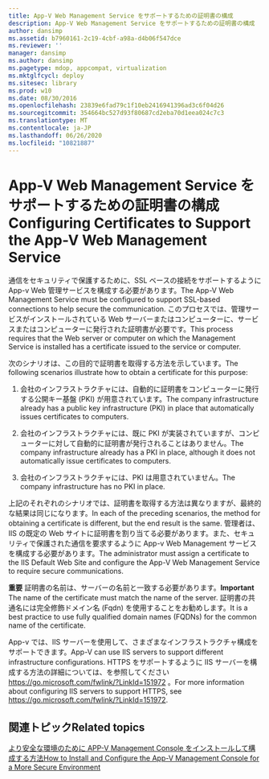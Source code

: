 ```yaml
---
title: App-V Web Management Service をサポートするための証明書の構成
description: App-V Web Management Service をサポートするための証明書の構成
author: dansimp
ms.assetid: b7960161-2c19-4cbf-a98a-d4b06f547dce
ms.reviewer: ''
manager: dansimp
ms.author: dansimp
ms.pagetype: mdop, appcompat, virtualization
ms.mktglfcycl: deploy
ms.sitesec: library
ms.prod: w10
ms.date: 08/30/2016
ms.openlocfilehash: 23839e6fad79c1f10eb2416941396ad3c6f04d26
ms.sourcegitcommit: 354664bc527d93f80687cd2eba70d1eea024c7c3
ms.translationtype: MT
ms.contentlocale: ja-JP
ms.lasthandoff: 06/26/2020
ms.locfileid: "10821887"
---
```

# <span data-ttu-id="5288c-103">App-V Web Management Service をサポートするための証明書の構成</span><span class="sxs-lookup"><span data-stu-id="5288c-103">Configuring Certificates to Support the App-V Web Management Service</span></span>


<span data-ttu-id="5288c-104">通信をセキュリティで保護するために、SSL ベースの接続をサポートするように App-v Web 管理サービスを構成する必要があります。</span><span class="sxs-lookup"><span data-stu-id="5288c-104">The App-V Web Management Service must be configured to support SSL-based connections to help secure the communication.</span></span> <span data-ttu-id="5288c-105">このプロセスでは、管理サービスがインストールされている Web サーバーまたはコンピューターに、サービスまたはコンピューターに発行された証明書が必要です。</span><span class="sxs-lookup"><span data-stu-id="5288c-105">This process requires that the Web server or computer on which the Management Service is installed has a certificate issued to the service or computer.</span></span>

<span data-ttu-id="5288c-106">次のシナリオは、この目的で証明書を取得する方法を示しています。</span><span class="sxs-lookup"><span data-stu-id="5288c-106">The following scenarios illustrate how to obtain a certificate for this purpose:</span></span>

1.  <span data-ttu-id="5288c-107">会社のインフラストラクチャには、自動的に証明書をコンピューターに発行する公開キー基盤 (PKI) が用意されています。</span><span class="sxs-lookup"><span data-stu-id="5288c-107">The company infrastructure already has a public key infrastructure (PKI) in place that automatically issues certificates to computers.</span></span>

2.  <span data-ttu-id="5288c-108">会社のインフラストラクチャには、既に PKI が実装されていますが、コンピューターに対して自動的に証明書が発行されることはありません。</span><span class="sxs-lookup"><span data-stu-id="5288c-108">The company infrastructure already has a PKI in place, although it does not automatically issue certificates to computers.</span></span>

3.  <span data-ttu-id="5288c-109">会社のインフラストラクチャには、PKI は用意されていません。</span><span class="sxs-lookup"><span data-stu-id="5288c-109">The company infrastructure has no PKI in place.</span></span>

<span data-ttu-id="5288c-110">上記のそれぞれのシナリオでは、証明書を取得する方法は異なりますが、最終的な結果は同じになります。</span><span class="sxs-lookup"><span data-stu-id="5288c-110">In each of the preceding scenarios, the method for obtaining a certificate is different, but the end result is the same.</span></span> <span data-ttu-id="5288c-111">管理者は、IIS の既定の Web サイトに証明書を割り当てる必要があります。また、セキュリティで保護された通信を要求するように App-v Web Management サービスを構成する必要があります。</span><span class="sxs-lookup"><span data-stu-id="5288c-111">The administrator must assign a certificate to the IIS Default Web Site and configure the App-V Web Management Service to require secure communications.</span></span>

<span data-ttu-id="5288c-112">**重要** 証明書の名前は、サーバーの名前と一致する必要があります。</span><span class="sxs-lookup"><span data-stu-id="5288c-112">**Important** The name of the certificate must match the name of the server.</span></span> <span data-ttu-id="5288c-113">証明書の共通名には完全修飾ドメイン名 (Fqdn) を使用することをお勧めします。</span><span class="sxs-lookup"><span data-stu-id="5288c-113">It is a best practice to use fully qualified domain names (FQDNs) for the common name of the certificate.</span></span>

 

<span data-ttu-id="5288c-114">App-v では、IIS サーバーを使用して、さまざまなインフラストラクチャ構成をサポートできます。</span><span class="sxs-lookup"><span data-stu-id="5288c-114">App-V can use IIS servers to support different infrastructure configurations.</span></span> <span data-ttu-id="5288c-115">HTTPS をサポートするように IIS サーバーを構成する方法の詳細については、を参照してください <https://go.microsoft.com/fwlink/?LinkId=151972> 。</span><span class="sxs-lookup"><span data-stu-id="5288c-115">For more information about configuring IIS servers to support HTTPS, see <https://go.microsoft.com/fwlink/?LinkId=151972>.</span></span>

## <span data-ttu-id="5288c-116">関連トピック</span><span class="sxs-lookup"><span data-stu-id="5288c-116">Related topics</span></span>


[<span data-ttu-id="5288c-117">より安全な環境のために APP-V Management Console をインストールして構成する方法</span><span class="sxs-lookup"><span data-stu-id="5288c-117">How to Install and Configure the App-V Management Console for a More Secure Environment</span></span>](how-to-install-and-configure-the-app-v-management-console-for-a-more-secure-environment.md)

 

 





